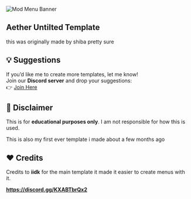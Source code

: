 ![Mod Menu Banner](https://media.discordapp.net/attachments/1345742664355680547/1358808283309408538/image.png?ex=67f53054&is=67f3ded4&hm=fa5681cc7534d6ddba257449f26248166ec38a3cc9b54a22788459bedacdf566&=&format=webp&quality=lossless&width=1522&height=856)  

## Aether Untilted Template

this was originally made by shiba pretty sure

## 💡 Suggestions  
If you’d like me to create more templates, let me know!  
Join our **Discord server** and drop your suggestions:  
👉 [Join Here](https://discord.gg/KXABTbrQx2)  

## 📜 Disclaimer  
This is for **educational purposes only**. I am not responsible for how this is used.  

This is also my first ever template i made about a few months ago

## ❤️ Credits  
Credits to **iidk** for the main template it made it easier to create menus with it. 

**https://discord.gg/KXABTbrQx2**
